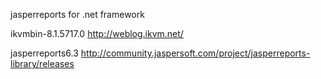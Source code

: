 jasperreports for .net framework

ikvmbin-8.1.5717.0
http://weblog.ikvm.net/

jasperreports6.3
http://community.jaspersoft.com/project/jasperreports-library/releases
